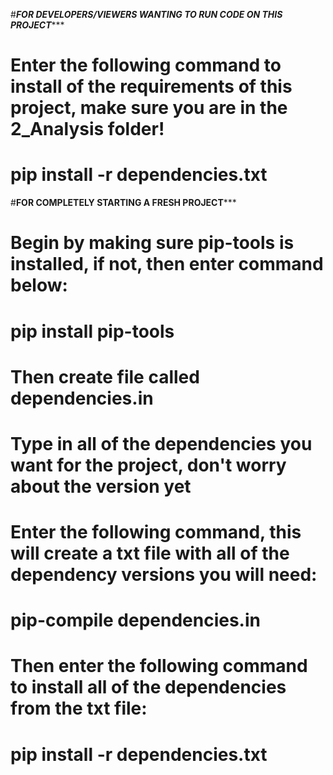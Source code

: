 #***********FOR DEVELOPERS/VIEWERS WANTING TO RUN CODE ON THIS PROJECT**************
# Enter the following command to install of the requirements of this project, make sure you are in the 2_Analysis folder!
# pip install -r dependencies.txt

#**********FOR COMPLETELY STARTING A FRESH PROJECT*************
# Begin by making sure pip-tools is installed, if not, then enter command below:
# pip install pip-tools

# Then create file called dependencies.in
# Type in all of the dependencies you want for the project, don't worry about the version yet

# Enter the following command, this will create a txt file with all of the dependency versions you will need:
# pip-compile dependencies.in

# Then enter the following command to install all of the dependencies from the txt file:
# pip install -r dependencies.txt